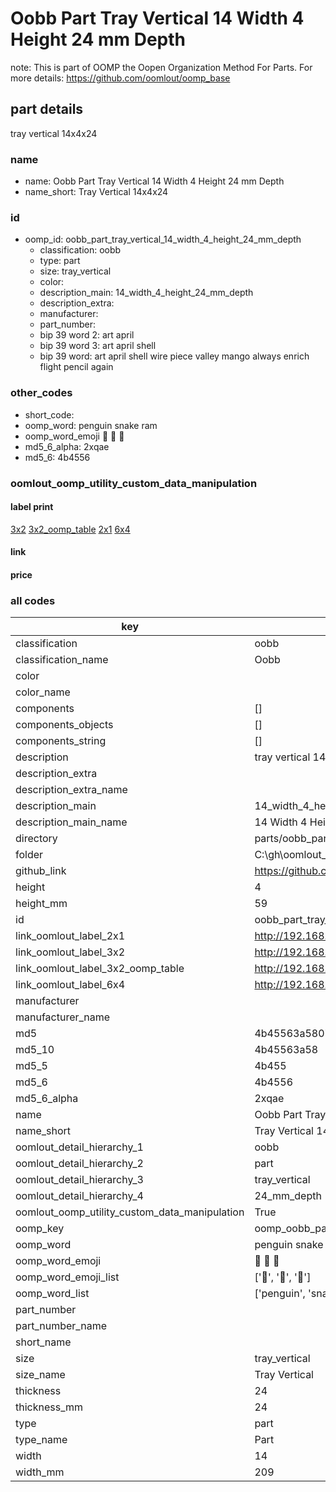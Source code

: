 # Oobb Part Tray Vertical 14 Width 4 Height 24 mm Depth  

note: This is part of OOMP the Oopen Organization Method For Parts. For more details: https://github.com/oomlout/oomp_base

##  part details
  



tray vertical 14x4x24



### name
* name: Oobb Part Tray Vertical 14 Width 4 Height 24 mm Depth
* name_short: Tray Vertical 14x4x24 
### id
* oomp_id: oobb_part_tray_vertical_14_width_4_height_24_mm_depth
  * classification: oobb
  * type: part
  * size: tray_vertical
  * color: 
  * description_main: 14_width_4_height_24_mm_depth
  * description_extra: 
  * manufacturer: 
  * part_number: 
  * bip 39 word 2: art april
  * bip 39 word 3: art april shell
  * bip 39 word: art april shell wire piece valley mango always enrich flight pencil again

### other_codes
* short_code: 
* oomp_word: penguin snake ram
* oomp_word_emoji :penguin: :snake: :ram:
* md5_6_alpha: 2xqae
* md5_6: 4b4556






### oomlout_oomp_utility_custom_data_manipulation
#### label print
[3x2](http://192.168.1.245:1112/?label=oomp%202xqae)
[3x2_oomp_table](http://192.168.1.108:1112/?label=oomp%202xqae)
[2x1](http://192.168.1.242:1112/?label=oomp%202xqae)
[6x4](http://192.168.1.55:1112/?label=oomp%202xqae)    

#### link

                              

#### price







### all codes 
| key | value |  
| --- | --- |  
| classification | oobb |  
| classification_name | Oobb |  
| color |  |  
| color_name |  |  
| components | [] |  
| components_objects | [] |  
| components_string | [] |  
| description | tray vertical 14x4x24 |  
| description_extra |  |  
| description_extra_name |  |  
| description_main | 14_width_4_height_24_mm_depth |  
| description_main_name | 14 Width 4 Height 24 mm Depth |  
| directory | parts/oobb_part_tray_vertical_14_width_4_height_24_mm_depth |  
| folder | C:\gh\oomlout_oobb_version_4_generated_parts\parts\oobb_part_tray_vertical_14_width_4_height_24_mm_depth |  
| github_link | https://github.com/oomlout/oomlout_oomp_part_src/tree/main/parts/oobb_part_tray_vertical_14_width_4_height_24_mm_depth |  
| height | 4 |  
| height_mm | 59 |  
| id | oobb_part_tray_vertical_14_width_4_height_24_mm_depth |  
| link_oomlout_label_2x1 | http://192.168.1.242:1112/?label=oomp%202xqae |  
| link_oomlout_label_3x2 | http://192.168.1.245:1112/?label=oomp%202xqae |  
| link_oomlout_label_3x2_oomp_table | http://192.168.1.108:1112/?label=oomp%202xqae |  
| link_oomlout_label_6x4 | http://192.168.1.55:1112/?label=oomp%202xqae |  
| manufacturer |  |  
| manufacturer_name |  |  
| md5 | 4b45563a580790e7c3d23fc38ac2b866 |  
| md5_10 | 4b45563a58 |  
| md5_5 | 4b455 |  
| md5_6 | 4b4556 |  
| md5_6_alpha | 2xqae |  
| name | Oobb Part Tray Vertical 14 Width 4 Height 24 mm Depth |  
| name_short | Tray Vertical 14x4x24  |  
| oomlout_detail_hierarchy_1 | oobb |  
| oomlout_detail_hierarchy_2 | part |  
| oomlout_detail_hierarchy_3 | tray_vertical |  
| oomlout_detail_hierarchy_4 | 24_mm_depth |  
| oomlout_oomp_utility_custom_data_manipulation | True |  
| oomp_key | oomp_oobb_part_tray_vertical_14_width_4_height_24_mm_depth |  
| oomp_word | penguin snake ram |  
| oomp_word_emoji | :penguin: :snake: :ram: |  
| oomp_word_emoji_list | [':penguin:', ':snake:', ':ram:'] |  
| oomp_word_list | ['penguin', 'snake', 'ram'] |  
| part_number |  |  
| part_number_name |  |  
| short_name |  |  
| size | tray_vertical |  
| size_name | Tray Vertical |  
| thickness | 24 |  
| thickness_mm | 24 |  
| type | part |  
| type_name | Part |  
| width | 14 |  
| width_mm | 209 |  
